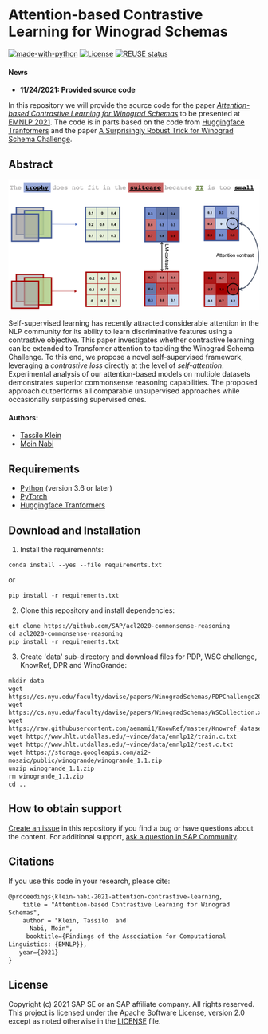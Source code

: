 # Attention-based Contrastive Learning for Winograd Schemas
[![made-with-python](https://img.shields.io/badge/Made%20with-Python-red.svg)](#python)
[![License](https://img.shields.io/badge/License-Apache%202.0-blue.svg)](https://opensource.org/licenses/Apache-2.0)
[![REUSE status](https://api.reuse.software/badge/github.com/SAP-samples/emnlp2021-attention-contrastive-learning)](https://api.reuse.software/info/github.com/SAP-samples/emnlp2021-attention-contrastive-learning)


#### News
- **11/24/2021: Provided source code**


In this repository we will provide the source code for the paper [*Attention-based Contrastive Learning for Winograd Schemas*](https://arxiv.org/abs/2109.05108) to be presented at  [EMNLP 2021](https://2021.emnlp.org/). The code is in parts based on the code from [Huggingface Tranformers](https://github.com/huggingface/transformers) and the paper [A Surprisingly Robust Trick for Winograd Schema Challenge](https://github.com/vid-koci/bert-commonsense).

## Abstract

![Schematic Illustration of Attentiomn Contrastive Learning](https://raw.githubusercontent.com/SAP-samples/emnlp2021-attention-contrastive-learning/main/img/attention_contrastive.png)

Self-supervised learning has recently attracted considerable attention in the NLP community for its ability to learn discriminative features using a contrastive objective. This paper investigates whether contrastive learning can be extended to Transfomer attention to tackling the Winograd Schema Challenge. To this end, we propose a novel self-supervised framework, leveraging a *contrastive loss* directly at the level of *self-attention*. Experimental analysis of our attention-based models on multiple datasets demonstrates superior commonsense reasoning capabilities. The proposed approach outperforms all comparable unsupervised approaches while occasionally surpassing supervised ones.

#### Authors:
 - [Tassilo Klein](https://tjklein.github.io/)
 - [Moin Nabi](https://moinnabi.github.io/)

## Requirements
- [Python](https://www.python.org/) (version 3.6 or later)
- [PyTorch](https://pytorch.org/)
- [Huggingface Tranformers](https://github.com/huggingface/transformers)


## Download and Installation

1. Install the requiremennts:

```
conda install --yes --file requirements.txt
```

or

```
pip install -r requirements.txt
```

2. Clone this repository and install dependencies:
```
git clone https://github.com/SAP/acl2020-commonsense-reasoning
cd acl2020-commonsense-reasoning
pip install -r requirements.txt
```

3. Create 'data' sub-directory and download files for PDP, WSC challenge, KnowRef, DPR and WinoGrande:
```
mkdir data
wget https://cs.nyu.edu/faculty/davise/papers/WinogradSchemas/PDPChallenge2016.xml
wget https://cs.nyu.edu/faculty/davise/papers/WinogradSchemas/WSCollection.xml
wget https://raw.githubusercontent.com/aemami1/KnowRef/master/Knowref_dataset/knowref_test.json
wget http://www.hlt.utdallas.edu/~vince/data/emnlp12/train.c.txt
wget http://www.hlt.utdallas.edu/~vince/data/emnlp12/test.c.txt
wget https://storage.googleapis.com/ai2-mosaic/public/winogrande/winogrande_1.1.zip
unzip winogrande_1.1.zip
rm winogrande_1.1.zip
cd ..
```


## How to obtain support

[Create an issue](https://github.com/SAP-samples/emnlp2021-attention-contrastive-learning/issues) in this repository if you find a bug or have questions about the content.
For additional support, [ask a question in SAP Community](https://answers.sap.com/questions/ask.html).

## Citations
If you use this code in your research,
please cite:

```
@proceedings{klein-nabi-2021-attention-contrastive-learning,
    title = "Attention-based Contrastive Learning for Winograd Schemas",
    author = "Klein, Tassilo  and
      Nabi, Moin",
     booktitle={Findings of the Association for Computational Linguistics: {EMNLP}},
   year={2021}
}
```

## License
Copyright (c) 2021 SAP SE or an SAP affiliate company. All rights reserved. This project is licensed under the Apache Software License, version 2.0 except as noted otherwise in the [LICENSE](LICENSES/Apache-2.0.txt) file.
